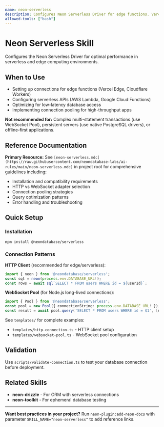 ```yaml
---
name: neon-serverless
description: Configures Neon Serverless Driver for edge functions, Vercel deployments, AWS Lambda, and other serverless environments. Use when setting up database connections with low latency and connection pooling requirements.
allowed-tools: ["bash"]
---
```


# Neon Serverless Skill

Configures the Neon Serverless Driver for optimal performance in serverless and edge computing environments.

## When to Use

- Setting up connections for edge functions (Vercel Edge, Cloudflare Workers)
- Configuring serverless APIs (AWS Lambda, Google Cloud Functions)
- Optimizing for low-latency database access
- Implementing connection pooling for high-throughput apps

**Not recommended for:** Complex multi-statement transactions (use WebSocket Pool), persistent servers (use native PostgreSQL drivers), or offline-first applications.

## Reference Documentation

**Primary Resource:** See `[neon-serverless.mdc](https://raw.githubusercontent.com/neondatabase-labs/ai-rules/main/neon-serverless.mdc)` in project root for comprehensive guidelines including:
- Installation and compatibility requirements
- HTTP vs WebSocket adapter selection
- Connection pooling strategies
- Query optimization patterns
- Error handling and troubleshooting

## Quick Setup

### Installation
```bash
npm install @neondatabase/serverless
```

### Connection Patterns

**HTTP Client** (recommended for edge/serverless):
```typescript
import { neon } from '@neondatabase/serverless';
const sql = neon(process.env.DATABASE_URL!);
const rows = await sql`SELECT * FROM users WHERE id = ${userId}`;
```

**WebSocket Pool** (for Node.js long-lived connections):
```typescript
import { Pool } from '@neondatabase/serverless';
const pool = new Pool({ connectionString: process.env.DATABASE_URL! });
const result = await pool.query('SELECT * FROM users WHERE id = $1', [userId]);
```

See `templates/` for complete examples:
- `templates/http-connection.ts` - HTTP client setup
- `templates/websocket-pool.ts` - WebSocket pool configuration

## Validation

Use `scripts/validate-connection.ts` to test your database connection before deployment.

## Related Skills

- **neon-drizzle** - For ORM with serverless connections
- **neon-toolkit** - For ephemeral database testing

---

**Want best practices in your project?** Run `neon-plugin:add-neon-docs` with parameter `SKILL_NAME="neon-serverless"` to add reference links.
